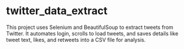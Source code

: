 # twitter_data_extract
This project uses Selenium and BeautifulSoup to extract tweets from Twitter. It automates login, scrolls to load tweets, and saves details like tweet text, likes, and retweets into a CSV file for analysis.
